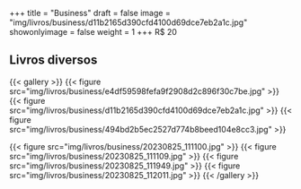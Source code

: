 +++
title = "Business"
draft = false
image = "img/livros/business/d11b2165d390cfd4100d69dce7eb2a1c.jpg"
showonlyimage = false
weight = 1
+++
<span class="price">R$ 20</span>
<!--more-->
## Livros diversos

{{< gallery >}}
{{< figure src="img/livros/business/e4df59598fefa9f2908d2c896f30c7be.jpg" >}}
{{< figure src="img/livros/business/d11b2165d390cfd4100d69dce7eb2a1c.jpg" >}}
{{< figure src="img/livros/business/494bd2b5ec2527d774b8beed104e8cc3.jpg" >}}

{{< figure src="img/livros/business/20230825_111100.jpg" >}}
{{< figure src="img/livros/business/20230825_111109.jpg" >}}
{{< figure src="img/livros/business/20230825_111949.jpg" >}}
{{< figure src="img/livros/business/20230825_112011.jpg" >}}
{{< /gallery >}}